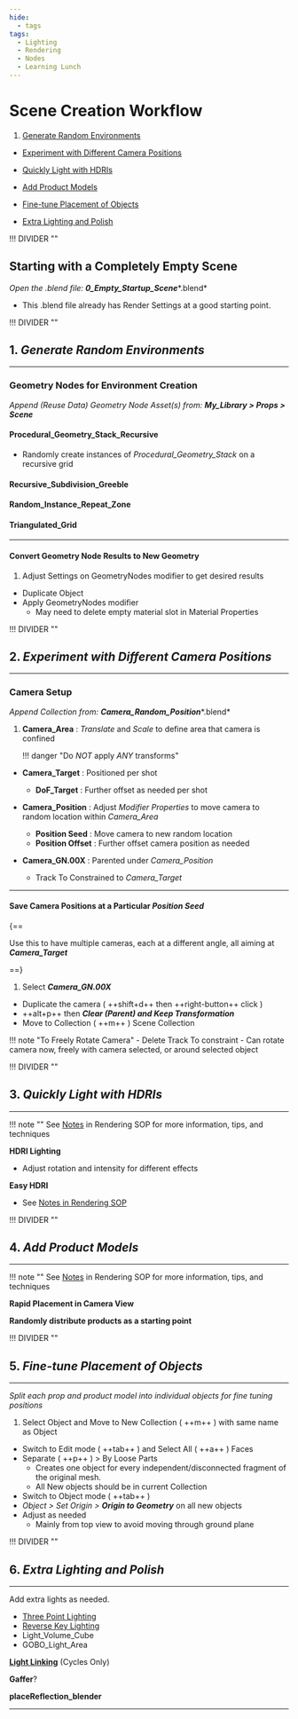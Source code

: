 ```yaml
---
hide:
  - tags
tags:
  - Lighting
  - Rendering
  - Nodes
  - Learning Lunch
---
```


# **Scene Creation Workflow**


1. [Generate Random Environments](#1-generate-random-environments)

- [Experiment with Different Camera Positions](#2-experiment-with-different-camera-positions)

- [Quickly Light with HDRIs](#3-quickly-light-with-hdris)

- [Add Product Models](#4-add-product-models)

- [Fine-tune Placement of Objects](#5-fine-tune-placement-of-objects)

- [Extra Lighting and Polish](#6-extra-lighting-and-polish)

<!-- - [Rendering](#7-rendering) -->


!!! DIVIDER ""


## **Starting with a Completely Empty Scene**

*Open the .blend file:* ***0_Empty_Startup_Scene****.blend*

- This .blend file already has Render Settings at a good starting point.


!!! DIVIDER ""


## 1. ***Generate Random Environments***

---

### **Geometry Nodes for Environment Creation**

*Append (Reuse Data) Geometry Node Asset(s) from:* ***My_Library > Props > Scene***


#### Procedural_Geometry_Stack_Recursive
- Randomly create instances of *Procedural_Geometry_Stack* on a recursive grid


#### Recursive_Subdivision_Greeble


#### Random_Instance_Repeat_Zone


#### Triangulated_Grid


---

#### **Convert Geometry Node Results to New Geometry**
1. Adjust Settings on GeometryNodes modifier to get desired results
- Duplicate Object
- Apply GeometryNodes modifier
    - May need to delete empty material slot in Material Properties


!!! DIVIDER ""


## 2. ***Experiment with Different Camera Positions***

---

### **Camera Setup**

*Append Collection from:* ***Camera_Random_Position****.blend*

1. **Camera_Area** : *Translate* and *Scale* to define area that camera is confined

    !!! danger "Do *NOT* apply *ANY* transforms"

- **Camera_Target** : Positioned per shot
    - **DoF_Target** : Further offset as needed per shot

- **Camera_Position** : Adjust *Modifier Properties* to move camera to random location within *Camera_Area*
    - **Position Seed** : Move camera to new random location
    - **Position Offset** : Further offset camera position as needed

- **Camera_GN.00X** : Parented under *Camera_Position*
    - Track To Constrained to *Camera_Target*


---

#### **Save Camera Positions at a Particular** ***Position Seed***

{==

Use this to have multiple cameras, each at a different angle, all aiming at ***Camera_Target***

==}

1. Select ***Camera_GN.00X***
- Duplicate the camera ( ++shift+d++ then ++right-button++ click )
- ++alt+p++ then ***Clear (Parent) and Keep Transformation***
- Move to Collection ( ++m++ ) Scene Collection

!!! note "To Freely Rotate Camera"
    - Delete Track To constraint
    - Can rotate camera now, freely with camera selected, or around selected object


!!! DIVIDER ""


## 3. ***Quickly Light with HDRIs***

---

!!! note ""
    See [Notes](../Rendering/HDRI_Lighting.html) in Rendering SOP for more information, tips, and techniques

**HDRI Lighting**

- Adjust rotation and intensity for different effects

**Easy HDRI**

- See [Notes in Rendering SOP](../Rendering/HDRI_Lighting.html#easy-hdri)


!!! DIVIDER ""


## 4. ***Add Product Models***

---

!!! note ""
    See [Notes](../Rendering/Scene_Composition.html#placing-objects) in Rendering SOP for more information, tips, and techniques

**Rapid Placement in Camera View**

**Randomly distribute products as a starting point**


!!! DIVIDER ""


## 5. ***Fine-tune Placement of Objects***

---

*Split each prop and product model into individual objects for fine tuning positions*

1. Select Object and Move to New Collection ( ++m++ ) with same name as Object
- Switch to Edit mode ( ++tab++ ) and Select All ( ++a++ ) Faces
- Separate ( ++p++ ) > By Loose Parts
    - Creates one object for every independent/disconnected fragment of the original mesh.
    - All New objects should be in current Collection
- Switch to Object mode ( ++tab++ )
- *Object > Set Origin >* ***Origin to Geometry*** on all new objects
- Adjust as needed
    - Mainly from top view to avoid moving through ground plane


!!! DIVIDER ""


## 6. ***Extra Lighting and Polish***

---

Add extra lights as needed.

- [Three Point Lighting](../Rendering/Three_Point_Lighting.html)
- [Reverse Key Lighting](../Rendering/Three_Point_Lighting.html#reverse-key-lighting)
- Light_Volume_Cube
- GOBO_Light_Area


[**Light Linking**](../Rendering/Lighting.html#light-linking-cycles-only) (Cycles Only)


**Gaffer**?


**placeReflection_blender**


<!-- !!! DIVIDER ""


## 7. ***Rendering***

---

EEVEE? -->


---
